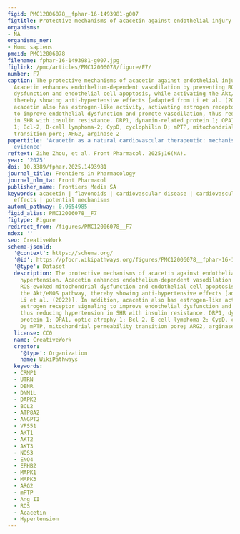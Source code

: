 ```yaml
---
figid: PMC12006078__fphar-16-1493981-g007
figtitle: Protective mechanisms of acacetin against endothelial injury in hypertension
organisms:
- NA
organisms_ner:
- Homo sapiens
pmcid: PMC12006078
filename: fphar-16-1493981-g007.jpg
figlink: /pmc/articles/PMC12006078/figure/F7/
number: F7
caption: The protective mechanisms of acacetin against endothelial injury in hypertension.
  Acacetin enhances endothelium-dependent vasodilation by preventing ROS-evoked mitochondrial
  dysfunction and endothelial cell apoptosis, while activating the Akt/eNOS pathway,
  thereby showing anti-hypertensive effects [adapted from Li et al. (2022)]. In addition,
  acacetin also has estrogen-like activity, activating estrogen receptor signaling
  to improve endothelial dysfunction and promote vasodilation, thus reducing hypertension
  in SHR with insulin resistance. DRP1, dynamin-related protein 1; OPA1, optic atrophy
  1; Bcl-2, B-cell lymphoma-2; CypD, cyclophilin D; mPTP, mitochondrial permeability
  transition pore; ARG2, arginase 2
papertitle: 'Acacetin as a natural cardiovascular therapeutic: mechanisms and preclinical
  evidence'
reftext: Zihe Zhou, et al. Front Pharmacol. 2025;16(NA).
year: '2025'
doi: 10.3389/fphar.2025.1493981
journal_title: Frontiers in Pharmacology
journal_nlm_ta: Front Pharmacol
publisher_name: Frontiers Media SA
keywords: acacetin | flavonoids | cardiovascular disease | cardiovascular protective
  effects | potential mechanisms
automl_pathway: 0.9654985
figid_alias: PMC12006078__F7
figtype: Figure
redirect_from: /figures/PMC12006078__F7
ndex: ''
seo: CreativeWork
schema-jsonld:
  '@context': https://schema.org/
  '@id': https://pfocr.wikipathways.org/figures/PMC12006078__fphar-16-1493981-g007.html
  '@type': Dataset
  description: The protective mechanisms of acacetin against endothelial injury in
    hypertension. Acacetin enhances endothelium-dependent vasodilation by preventing
    ROS-evoked mitochondrial dysfunction and endothelial cell apoptosis, while activating
    the Akt/eNOS pathway, thereby showing anti-hypertensive effects [adapted from
    Li et al. (2022)]. In addition, acacetin also has estrogen-like activity, activating
    estrogen receptor signaling to improve endothelial dysfunction and promote vasodilation,
    thus reducing hypertension in SHR with insulin resistance. DRP1, dynamin-related
    protein 1; OPA1, optic atrophy 1; Bcl-2, B-cell lymphoma-2; CypD, cyclophilin
    D; mPTP, mitochondrial permeability transition pore; ARG2, arginase 2
  license: CC0
  name: CreativeWork
  creator:
    '@type': Organization
    name: WikiPathways
  keywords:
  - CRMP1
  - UTRN
  - DENR
  - DNM1L
  - DAPK2
  - BCL2
  - ATP8A2
  - ANGPT2
  - VPS51
  - AKT1
  - AKT2
  - AKT3
  - NOS3
  - ENO4
  - EPHB2
  - MAPK1
  - MAPK3
  - ARG2
  - mPTP
  - Ang II
  - ROS
  - Acacetin
  - Hypertension
---
```

